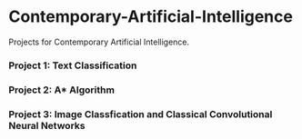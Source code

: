 # Contemporary-Artificial-Intelligence
Projects for Contemporary Artificial Intelligence.
### Project 1: Text Classification

### Project 2: A* Algorithm

### Project 3: Image Classfication and Classical Convolutional Neural Networks
